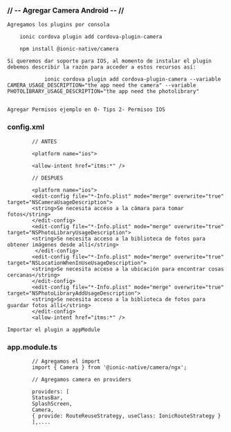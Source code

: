 ### // -- Agregar Camera Android -- //

    Agregamos los plugins por consola

        ionic cordova plugin add cordova-plugin-camera

        npm install @ionic-native/camera

    Si queremos dar soporte para IOS, al momento de instalar el plugin debemos describir la razón para acceder a estos recursos así:

                ionic cordova plugin add cordova-plugin-camera --variable CAMERA_USAGE_DESCRIPTION="the app need the camera" --variable PHOTOLIBRARY_USAGE_DESCRIPTION="the app need the photolibrary" 
    

    Agregar Permisos ejemplo en 0- Tips 2- Permisos IOS

### config.xml

            // ANTES

            <platform name="ios">

            <allow-intent href="itms:*" />

            // DESPUES

            <platform name="ios">
            <edit-config file="*-Info.plist" mode="merge" overwrite="true" target="NSCameraUsageDescription">
            <string>Se necesita acceso a la cámara para tomar fotos</string>
            </edit-config>
            <edit-config file="*-Info.plist" mode="merge" overwrite="true"  target="NSPhotoLibraryUsageDescription">
            <string>Se necesita acceso a la biblioteca de fotos para obtener imágenes desde allí</string>
             </edit-config>
            <edit-config file="*-Info.plist" mode="merge" overwrite="true"  target="NSLocationWhenInUseUsageDescription">
            <string>Se necesita acceso a la ubicación para encontrar cosas cercanas</string>
            </edit-config>
            <edit-config file="*-Info.plist" mode="merge" overwrite="true"  target="NSPhotoLibraryAddUsageDescription">
            <string>Se necesita acceso a la biblioteca de fotos para guardar fotos allí</string>
            </edit-config>
            <allow-intent href="itms:*" />

    Importar el plugin a appModule

### app.module.ts

            // Agregamos el import
            import { Camera } from '@ionic-native/camera/ngx';

            // Agregamos camera en providers

            providers: [
            StatusBar,
            SplashScreen,
            Camera,
            { provide: RouteReuseStrategy, useClass: IonicRouteStrategy }
            ],....

